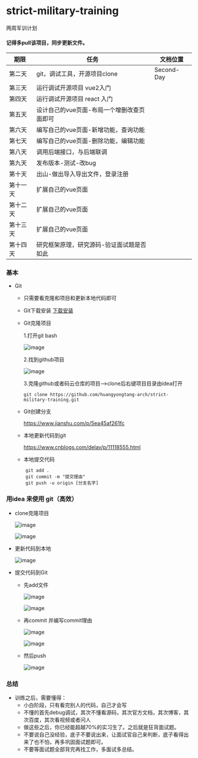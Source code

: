 # strict-military-training
两周军训计划

#### 记得多pull该项目，同步更新文件。

|  期限   | 任务  | 文档位置 |
|  ----  | ----  | ---- |
| 第二天  | git，调试工具，开源项目clone | Second-Day |
| 第三天  | 运行调试开源项目 vue2入门 |  |
| 第四天  | 运行调试开源项目 react 入门 |  |
| 第五天  | 设计自己的vue页面-布局一个增删改查页面即可 |  |
| 第六天 | 编写自己的vue页面-新增功能，查询功能 |  |
| 第七天 | 编写自己的vue页面-删除功能，编辑功能 |  |
| 第八天 | 调用后端接口，与后端联调 |  |
| 第九天 | 发布版本-测试-改bug |  |
| 第十天 | 出山-做出导入导出文件，登录注册 |  |
| 第十一天 | 扩展自己的vue页面 |  |
| 第十二天 | 扩展自己的vue页面 |  |
| 第十三天 | 扩展自己的vue页面 |  |
| 第十四天 | 研究框架原理，研究源码-验证面试题是否如此 |  |

### 基本
- Git
    - 只需要看克隆和项目和更新本地代码即可
    
    - Git下载安装
    [下载安装](https://blog.csdn.net/huangqqdy/article/details/83032408)
    - Git克隆项目
    
        1.打开git bash
        
        ![image](https://github.com/huangyongtang-arch/strict-military-training/blob/main/images/Snipaste_2021-02-25_22-10-18.png)
        
        2.找到github项目 
        
        ![image](https://github.com/huangyongtang-arch/strict-military-training/blob/main/images/Snipaste_2021-02-25_22-18-36.png)
        
        3.克隆github或者码云仓库的项目-->clone后右键项目目录由idea打开
        
        ```
        git clone https://github.com/huangyongtang-arch/strict-military-training.git
      ```
        
    - Git创建分支
        
        https://www.jianshu.com/p/5ea45af261fc
        
    - 本地更新代码到git
    
        https://www.cnblogs.com/delav/p/11118555.html
        
    - 本地提交代码
    ```
        git add .
        git commit -m "提交理由"
        git push -u origin [分支名字]
    ``` 
        
### 用idea 来使用 git（高效）
- clone克隆项目

    ![image](https://github.com/huangyongtang-arch/strict-military-training/blob/main/images/Snipaste_2021-02-25_22-43-30.png)
    
    ![image](https://github.com/huangyongtang-arch/strict-military-training/blob/main/images/Snipaste_2021-02-25_23-28-28.png)
 
- 更新代码到本地

    ![image](https://github.com/huangyongtang-arch/strict-military-training/blob/main/images/Snipaste_2021-02-25_22-46-08.png)
    
- 提交代码到Git

    - 先add文件
    
        ![image](https://github.com/huangyongtang-arch/strict-military-training/blob/main/images/Snipaste_2021-02-25_22-50-35.png)
        
        ![image](https://github.com/huangyongtang-arch/strict-military-training/blob/main/images/Snipaste_2021-02-25_22-50-57.png)

    - 再commit 并编写commit理由
    
        ![image](https://github.com/huangyongtang-arch/strict-military-training/blob/main/images/Snipaste_2021-02-25_22-49-37.png)
        
        ![image](https://github.com/huangyongtang-arch/strict-military-training/blob/main/images/Snipaste_2021-02-25_22-52-50.png)
        
    - 然后push
    
        ![image](https://github.com/huangyongtang-arch/strict-military-training/blob/main/images/Snipaste_2021-02-25_22-57-22.png)
        
    
### 总结

- 训练之后，需要懂得：
    - 小白阶段，只有看完别人的代码，自己才会写
    - 不懂的首先debug调试，其次不懂看源码，其次官方文档，其次博客，其次百度，其次看视频或者问人
    - 做这些之后，你已经能超越70%的实习生了。之后就是狂背面试题。
    - 不要说自己没经验，底子不要说出来，让面试官自己来判断，底子看得出来了也不怕，再多巩固面试题即可。
    - 不要等面试题全部背完再找工作，多面试多总结。